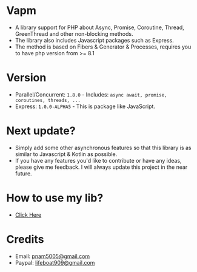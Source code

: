 # Vapm
- A library support for PHP about Async, Promise, Coroutine, Thread, GreenThread and other non-blocking methods.
- The library also includes Javascript packages such as Express.
- The method is based on Fibers & Generator & Processes, requires you to have php version from >= 8.1

# Version
- Parallel/Concurrent: `1.8.0` - Includes: ```async await, promise, coroutines, threads, ...```
- Express: `1.0.0-ALPHA5` - This is package like JavaScript.

# Next update?
- Simply add some other asynchronous features so that this library is as similar to Javascript & Kotlin as possible.
- If you have any features you'd like to contribute or have any ideas, please give me feedback. I will always update this project in the near future.

# How to use my lib?
- [Click Here](https://venndev.gitbook.io/vapm/)

# Credits
- Email: pnam5005@gmail.com
- Paypal: lifeboat909@gmail.com
